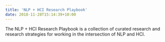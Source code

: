 ```yaml
---
title: 'NLP + HCI Research Playbook'
date: 2018-11-28T15:14:39+10:00
---
```


The NLP + HCI Research Playbook is a collection of curated research and research strategies for working in the intersection of NLP and HCI.
